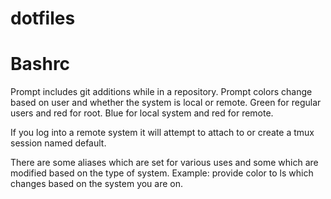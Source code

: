 dotfiles
========

Bashrc
======

Prompt includes git additions while in a repository. Prompt colors change based on user and whether the system is local or remote. Green for regular users and red for root. Blue for local system and red for remote.

If you log into a remote system it will attempt to attach to or create a tmux session named default.

There are some aliases which are set for various uses and some which are modified based on the type of system. Example: provide color to ls which changes based on the system you are on.
